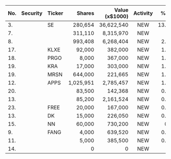 No. | Security | Ticker | Shares | Value (x$1000) | Activity | % Port
|--- | --- | --- | ---:| ---:|:---:| ---:|
 3.||SE</a>|280,654|36,622,540|NEW|13.19%|<a href=rel="bookmark"></a>
7.|||311,110|8,315,970|NEW|3%|rel="bookmark"></a>
8.|||993,408|6,268,404|NEW|2.26%|rel="bookmark"></a>
17.||KLXE</a>|92,000|382,000|NEW|1.81%|<a href=rel="bookmark"></a>
18.||PRGO</a>|8,000|367,000|NEW|1.74%|<a href=rel="bookmark"></a>
19.||KRA</a>|17,000|303,000|NEW|1.44%|<a href=rel="bookmark"></a>
19.||MRSN</a>|644,000|221,665|NEW|1.41%|<a href=rel="bookmark"></a>
12.||APPS</a>|1,025,951|2,785,457|NEW|1.14%|<a href=rel="bookmark"></a>
20.|||83,500|142,368|NEW|0.91%|rel="bookmark"></a>
13.|||85,200|2,161,524|NEW|0.88%|rel="bookmark"></a>
23.||FREE</a>|20,000|167,000|NEW|0.79%|<a href=rel="bookmark"></a>
13.||DK</a>|15,000|226,050|NEW|0.46%|<a href=rel="bookmark"></a>
15.||NN</a>|60,000|730,200|NEW|0.3%|<a href=rel="bookmark"></a>
9.||FANG</a>|4,000|639,520|NEW|0.05%|<a href=rel="bookmark"></a>
11.|||5,000|385,500|NEW|0.03%|rel="bookmark"></a>
14.|||0|0|NEW|0%|rel="bookmark"></a>
